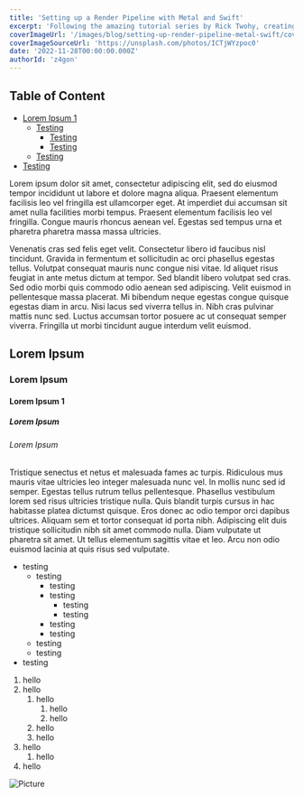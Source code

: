 ```yaml
---
title: 'Setting up a Render Pipeline with Metal and Swift'
excerpt: 'Following the amazing tutorial series by Rick Twohy, creating a basic macos app project in xcode using Swift and Storyboards. Utilizing the Metal Kit library to access the Metal APIs to render 3D graphics, initializing the basic components to setup the render pipeline and start outputing 3D graphics on the screen.'
coverImageUrl: '/images/blog/setting-up-render-pipeline-metal-swift/cover.jpg'
coverImageSourceUrl: 'https://unsplash.com/photos/ICTjWYzpoc0'
date: '2022-11-28T00:00:00.000Z'
authorId: 'z4gon'
---
```


## Table of Content

-   [Lorem Ipsum 1](#lorem-ipsum-1)
    -   [Testing](#lorem-ipsum-2)
        -   [Testing](#lorem-ipsum-3)
        -   [Testing](#lorem-ipsum-3)
    -   [Testing](#lorem-ipsum-3)
-   [Testing](#lorem-ipsum-4)

Lorem ipsum dolor sit amet, consectetur adipiscing elit, sed do eiusmod tempor incididunt ut labore et dolore magna aliqua. Praesent elementum facilisis leo vel fringilla est ullamcorper eget. At imperdiet dui accumsan sit amet nulla facilities morbi tempus. Praesent elementum facilisis leo vel fringilla. Congue mauris rhoncus aenean vel. Egestas sed tempus urna et pharetra pharetra massa massa ultricies.

Venenatis cras sed felis eget velit. Consectetur libero id faucibus nisl tincidunt. Gravida in fermentum et sollicitudin ac orci phasellus egestas tellus. Volutpat consequat mauris nunc congue nisi vitae. Id aliquet risus feugiat in ante metus dictum at tempor. Sed blandit libero volutpat sed cras. Sed odio morbi quis commodo odio aenean sed adipiscing. Velit euismod in pellentesque massa placerat. Mi bibendum neque egestas congue quisque egestas diam in arcu. Nisi lacus sed viverra tellus in. Nibh cras pulvinar mattis nunc sed. Luctus accumsan tortor posuere ac ut consequat semper viverra. Fringilla ut morbi tincidunt augue interdum velit euismod.

## Lorem Ipsum

### Lorem Ipsum

#### Lorem Ipsum 1

##### Lorem Ipsum

###### Lorem Ipsum

Tristique senectus et netus et malesuada fames ac turpis. Ridiculous mus mauris vitae ultricies leo integer malesuada nunc vel. In mollis nunc sed id semper. Egestas tellus rutrum tellus pellentesque. Phasellus vestibulum lorem sed risus ultricies tristique nulla. Quis blandit turpis cursus in hac habitasse platea dictumst quisque. Eros donec ac odio tempor orci dapibus ultrices. Aliquam sem et tortor consequat id porta nibh. Adipiscing elit duis tristique sollicitudin nibh sit amet commodo nulla. Diam vulputate ut pharetra sit amet. Ut tellus elementum sagittis vitae et leo. Arcu non odio euismod lacinia at quis risus sed vulputate.

-   testing
    -   testing
        -   testing
        -   testing
            -   testing
            -   testing
        -   testing
        -   testing
    -   testing
    -   testing
-   testing

1. hello
1. hello
    1. hello
        1. hello
        2. hello
    2. hello
    3. hello
1. hello
    1. hello
1. hello

![Picture](/images/blog/hello-world/1.jpg)
